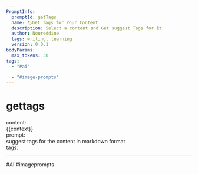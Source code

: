 ```yaml
---
PromptInfo:
  promptId: getTags
  name: 🏷️Get Tags for Your Content
  description: Select a content and Get suggest Tags for it
  author: Noureddine
  tags: writing, learning
  version: 0.0.1
bodyParams:
  max_tokens: 30
tags:
  - "#ai"

  - "#image-prompts"
---
```


# gettags

content:  
{{context}}  
prompt:  
suggest tags for the content in markdown format  
tags:

---

#AI #imageprompts
